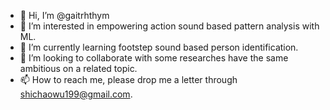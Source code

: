 - 👋 Hi, I’m @gaitrhthym
- 👀 I’m interested in empowering action sound based pattern analysis with ML.
- 🌱 I’m currently learning footstep sound based person identification.
- 💞️ I’m looking to collaborate with some researches have the same ambitious on a related topic.
- 📫 How to reach me, please drop me a letter through shichaowu199@gmail.com.

<!---
gaitrhthym/gaitrhthym is a ✨ special ✨ repository because its `README.md` (this file) appears on your GitHub profile.
You can click the Preview link to take a look at your changes.
--->
